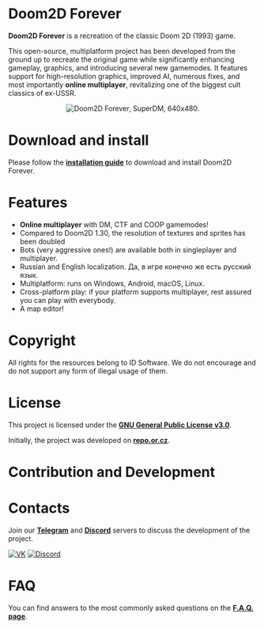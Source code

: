 # Doom2D Forever
**Doom2D Forever** is a recreation of the classic Doom 2D (1993) game.

This open-source, multiplatform project has been developed from the ground up to recreate the original game while significantly enhancing gameplay, graphics, and introducing several new gamemodes. It features support for high-resolution graphics, improved AI, numerous fixes, and most importantly **online multiplayer**, revitalizing one of the biggest cult classics of ex-USSR.
<p align="center">
    <img src="https://doom2d.org/doom2d_forever/about/DFsml.jpg" alt="Doom2D Forever, SuperDM, 640x480.">
</p>

# Download and install
Please follow the [**installation guide**](docs/INSTALL.md) to download and install Doom2D Forever.

# Features
- **Online multiplayer** with DM, CTF and COOP gamemodes!
- Compared to Doom2D 1.30, the resolution of textures and sprites has been doubled
- Bots (very aggressive ones!) are available both in singleplayer and multiplayer.
- Russian and English localization. Да, в игре конечно же есть русский язык.
- Multiplatform: runs on Windows, Android, macOS, Linux.
- Cross-platform play: if your platform supports multiplayer, rest assured you can play with everybody.
- A map editor!

# Copyright
All rights for the resources belong to ID Software. We do not encourage and do not support any form of illegal usage of them.

# License
This project is licensed under the [**GNU General Public License v3.0**](https://github.com/Doom2D/Doom2D-Forever/blob/master/COPYING).

Initially, the project was developed on [**repo.or.cz**](https://repo.or.cz/d2df-sdl.git/).

# Contribution and Development

# Contacts
Join our [**Telegram**](https://t.me/doom2d) and [**Discord**](https://discord.gg/sGpJwMy) servers to discuss the development of the project.

[![VK](https://img.shields.io/badge/Telegram-2CA5E0?style=flat-squeare&logo=telegram&logoColor=white)](https://t.me/doom2d)
[![Discord](https://img.shields.io/badge/chat-Discord-8c9eff?logo=discord&logoColor=ffffff)](https://discord.gg/sGpJwMy)
# FAQ
You can find answers to the most commonly asked questions on the [**F.A.Q. page**](docs/FAQ.md).